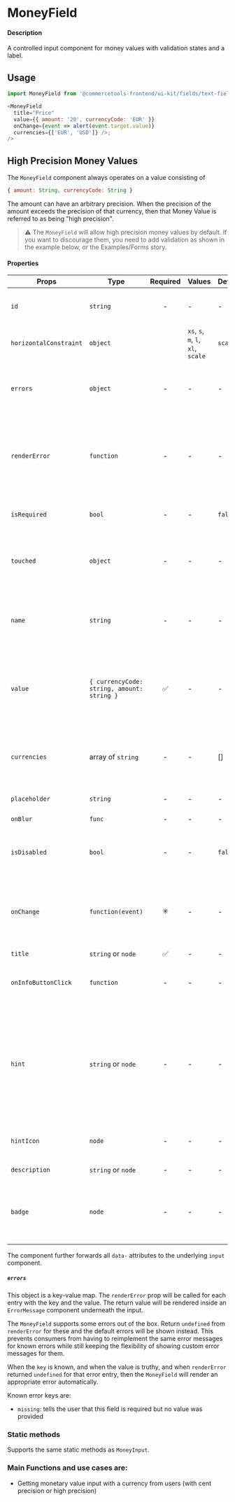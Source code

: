 # MoneyField

#### Description

A controlled input component for money values with validation states and a label.

## Usage

```js
import MoneyField from '@commercetools-frontend/ui-kit/fields/text-field';

<MoneyField
  title="Price"
  value={{ amount: '20', currencyCode: 'EUR' }}
  onChange={event => alert(event.target.value)}
  currencies={['EUR', 'USD']} />;
/>
```

## High Precision Money Values

The `MoneyField` component always operates on a value consisting of

```js
{ amount: String, currencyCode: String }
```

The amount can have an arbitrary precision. When the precision of the amount exceeds the precision of that currency, then that Money Value is referred to as being "high precision".

> ⚠️ The `MoneyField` will allow high precision money values by default. If you want to discourage them, you need to add validation as shown in the example below, or the Examples/Forms story.

#### Properties

| Props                  | Type                                       | Required | Values                             | Default | Description                                                                                                                                                                                                                                                           |
| ---------------------- | ------------------------------------------ | :------: | ---------------------------------- | ------- | --------------------------------------------------------------------------------------------------------------------------------------------------------------------------------------------------------------------------------------------------------------------- |
| `id`                   | `string`                                   |    -     | -                                  | -       | Used as HTML `id` property. An `id` is auto-generated when it is not specified.                                                                                                                                                                                       |
| `horizontalConstraint` | `object`                                   |          | `xs`, `s`, `m`, `l`, `xl`, `scale` | `scale` | Horizontal size limit of the input fields.                                                                                                                                                                                                                            |
| `errors`               | `object`                                   |    -     | -                                  | -       | A map of errors. Error messages for known errors are rendered automatically. Unknown errors will be forwarded to `renderError`.                                                                                                                                       |
| `renderError`          | `function`                                 |    -     | -                                  | -       | Called with custom errors, as `renderError(key, error)`. This function can return a message which will be wrapped in an `ErrorMessage`. It can also return `null` to show no error.                                                                                   |
| `isRequired`           | `bool`                                     |    -     | -                                  | `false` | Indicates if the value is required. Shows an the "required asterisk" if so.                                                                                                                                                                                           |
| `touched`              | `object`                                   |    -     | -                                  | -       | Indicates whether the `currencyCode` or `amount` fields were touched. Errors will only be shown when the field was touched.                                                                                                                                           |
| `name`                 | `string`                                   |    -     | -                                  | -       | The prefix used to create a HTML `name` property for the amount input field (`${name}.amount`) and the currency dropdown (`${name}.currencyCode`).                                                                                                                    |
| `value`                | `{ currencyCode: string, amount: string }` |    ✅    | -                                  | -       | Value of the input. Consists of the currency code and an amount. `amount` is a string representing the amount. A dot has to be used as the decimal separator.                                                                                                         |
| `currencies`           | array of `string`                          |    -     | -                                  | []      | List of possible currencies. When not provided or empty, the component renders a label with the value's currency instead of a dropdown.                                                                                                                               |
| `placeholder`          | `string`                                   |    -     | -                                  | -       | Placeholder text for the amount input                                                                                                                                                                                                                                 |
| `onBlur`               | `func`                                     |    -     | -                                  | -       | Called when input is blurred                                                                                                                                                                                                                                          |
| `isDisabled`           | `bool`                                     |    -     | -                                  | `false` | Indicates that the input cannot be modified (e.g not authorised, or changes currently saving).                                                                                                                                                                        |
| `onChange`             | `function(event)`                          |    ✳️    | -                                  | -       | Called with the event of the input or dropdown when either the currency or the amount have changed. Either `onChange` or `onChangeValue` must be passed.                                                                                                              |
| `title`                | `string` or `node`                         |    ✅    | -                                  | -       | Title of the label                                                                                                                                                                                                                                                    |
| `onInfoButtonClick`    | `function`                                 |    -     | -                                  | -       | Function called when info button is pressed. Info button will only be visible when this prop is passed.                                                                                                                                                               |
| `hint`                 | `string` or `node`                         |    -     | -                                  | -       | Hint for the label. Provides a supplementary but important information regarding the behaviour of the input (e.g warn about uniqueness of a field, when it can only be set once), whereas `description` can describe it in more depth. Can also receive a `hintIcon`. |
| `hintIcon`             | `node`                                     |    -     | -                                  | -       | Icon to be displayed beside the hint text. Will only get rendered when `hint` is passed as well.                                                                                                                                                                      |
| `description`          | `string` or `node`                         |    -     | -                                  | -       | Provides a description for the title.                                                                                                                                                                                                                                 |
| `badge`                | `node`                                     |    -     | -                                  | -       | Badge to be displayed beside the label. Might be used to display additional information about the content of the field (E.g verified email)                                                                                                                           |

The component further forwards all `data-` attributes to the underlying `input` component.

##### `errors`

This object is a key-value map. The `renderError` prop will be called for each entry with the key and the value. The return value will be rendered inside an `ErrorMessage` component underneath the input.

The `MoneyField` supports some errors out of the box. Return `undefined` from `renderError` for these and the default errors will be shown instead. This prevents consumers from having to reimplement the same error messages for known errors while still keeping the flexibility of showing custom error messages for them.

When the `key` is known, and when the value is truthy, and when `renderError` returned `undefined` for that error entry, then the `MoneyField` will render an appropriate error automatically.

Known error keys are:

- `missing`: tells the user that this field is required but no value was provided

### Static methods

Supports the same static methods as `MoneyInput`.

### Main Functions and use cases are:

- Getting monetary value input with a currency from users (with cent precision or high precision)
